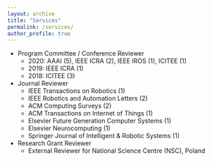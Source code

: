```yaml
---
layout: archive
title: "Services"
permalink: /services/
author_profile: true
---
```


* Program Committee / Conference Reviewer
  * 2020: AAAI (5), IEEE ICRA (2), IEEE IROS (1), ICITEE (1)
  * 2019: IEEE ICRA (1)
  * 2018: ICITEE (3)
* Journal Reviewer
  * IEEE Transactions on Robotics (1)
  * IEEE Robotics and Automation Letters (2)
  * ACM Computing Surveys (2)
  * ACM Transactions on Internet of Things (1)
  * Elsevier Future Generation Computer Systems (1)
  * Elsevier Neurocomputing (1)
  * Springer Journal of Intelligent & Robotic Systems (1)
* Research Grant Reviewer
  * External Reviewer for National Science Centre (NSC), Poland
